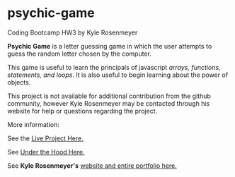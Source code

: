 # psychic-game
Coding Bootcamp HW3 by Kyle Rosenmeyer

**Psychic Game** is a letter guessing game in which 
the user attempts to guess the random letter chosen by the computer. 

This game is useful to learn the principals of javascript *arrays, functions, statements, and 
loops*. It is also useful to begin learning about the power of objects.

This project is not available for additional contribution from the github community, however
Kyle Rosenmeyer may be contacted through his website for help or questions
regarding the project.

More information:

See the [Live Project Here.](https://kylerosenmeyer.github.io/psychic-game/)

See [Under the Hood Here.](https://github.com/kylerosenmeyer/psychic-game)

See **Kyle Rosenmeyer's** [website and entire portfolio here.](https://kylerosenmeyer.github.io/hw2-bootstrap-portfolio/)
